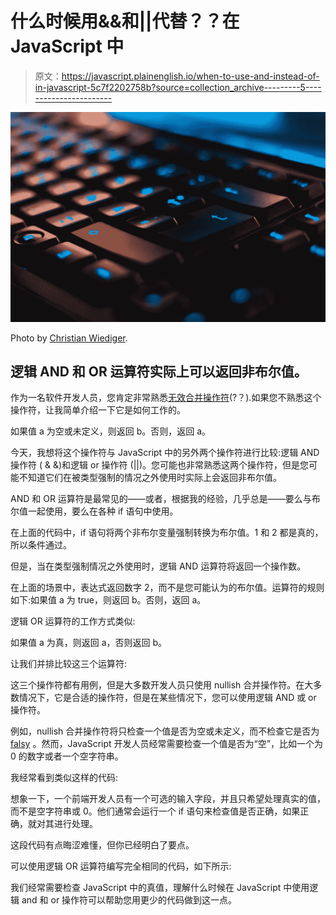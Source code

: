 # 什么时候用&&和||代替？？在 JavaScript 中

> 原文：<https://javascript.plainenglish.io/when-to-use-and-instead-of-in-javascript-5c7f2202758b?source=collection_archive---------5----------------------->

![](img/0d25605928833cee506404251312c636.png)

Photo by [Christian Wiediger](https://unsplash.com/@christianw?utm_source=unsplash&utm_medium=referral&utm_content=creditCopyText).

## 逻辑 AND 和 OR 运算符实际上可以返回非布尔值。

作为一名软件开发人员，您肯定非常熟悉[无效合并操作符](https://developer.mozilla.org/en-US/docs/Web/JavaScript/Reference/Operators/Nullish_coalescing_operator)(?？).如果您不熟悉这个操作符，让我简单介绍一下它是如何工作的。

如果值 a 为空或未定义，则返回 b。否则，返回 a。

今天，我想将这个操作符与 JavaScript 中的另外两个操作符进行比较:逻辑 AND 操作符 ( & &)和逻辑 or 操作符 (||)。您可能也非常熟悉这两个操作符，但是您可能不知道它们在被类型强制的情况之外使用时实际上会返回非布尔值。

AND 和 OR 运算符是最常见的——或者，根据我的经验，几乎总是——要么与布尔值一起使用，要么在各种 if 语句中使用。

在上面的代码中，if 语句将两个非布尔变量强制转换为布尔值。1 和 2 都是真的，所以条件通过。

但是，当在类型强制情况之外使用时，逻辑 AND 运算符将返回一个操作数。

在上面的场景中，表达式返回数字 2，而不是您可能认为的布尔值。运算符的规则如下:如果值 a 为 true，则返回 b。否则，返回 a。

逻辑 OR 运算符的工作方式类似:

如果值 a 为真，则返回 a，否则返回 b。

让我们并排比较这三个运算符:

这三个操作符都有用例，但是大多数开发人员只使用 nullish 合并操作符。在大多数情况下，它是合适的操作符，但是在某些情况下，您可以使用逻辑 AND 或 or 操作符。

例如，nullish 合并操作符将只检查一个值是否为空或未定义，而不检查它是否为 [falsy](https://developer.mozilla.org/en-US/docs/Glossary/Falsy) 。然而，JavaScript 开发人员经常需要检查一个值是否为“空”，比如一个为 0 的数字或者一个空字符串。

我经常看到类似这样的代码:

想象一下，一个前端开发人员有一个可选的输入字段，并且只希望处理真实的值，而不是空字符串或 0。他们通常会运行一个 if 语句来检查值是否正确，如果正确，就对其进行处理。

这段代码有点晦涩难懂，但你已经明白了要点。

可以使用逻辑 OR 运算符编写完全相同的代码，如下所示:

我们经常需要检查 JavaScript 中的真值，理解什么时候在 JavaScript 中使用逻辑 and 和 or 操作符可以帮助您用更少的代码做到这一点。